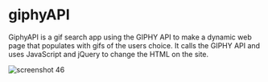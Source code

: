 # giphyAPI



GiphyAPI is a  gif search app using the GIPHY API to make a dynamic web page that populates with gifs of the users choice. It calls the GIPHY API and uses JavaScript and jQuery to change the HTML on the site.

![screenshot 46](https://user-images.githubusercontent.com/26821653/29032198-8eb442a8-7b5e-11e7-8722-e6973ae75c5b.png)


